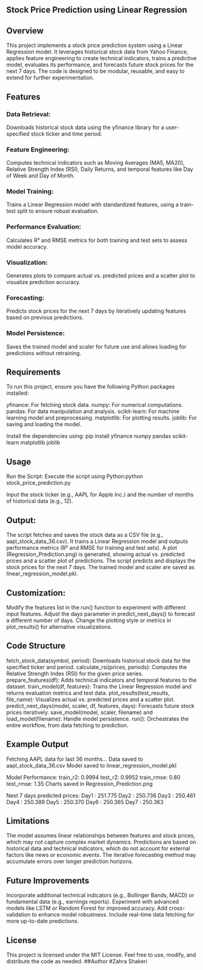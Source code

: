 ## Stock Price Prediction using Linear Regression
## Overview

This project implements a stock price prediction system using a Linear Regression model. It leverages historical stock data from Yahoo Finance, applies feature engineering to create technical indicators, trains a predictive model, evaluates its performance, and forecasts future stock prices for the next 7 days. The code is designed to be modular, reusable, and easy to extend for further experimentation.

## Features

### Data Retrieval:
Downloads historical stock data using the yfinance library for a user-specified stock ticker and time period.
### Feature Engineering: 
Computes technical indicators such as Moving Averages (MA5, MA20), Relative Strength Index (RSI), Daily Returns, and temporal features like Day of Week and Day of Month.
### Model Training: 
Trains a Linear Regression model with standardized features, using a train-test split to ensure robust evaluation.
### Performance Evaluation: 
Calculates R² and RMSE metrics for both training and test sets to assess model accuracy.
### Visualization: 
Generates plots to compare actual vs. predicted prices and a scatter plot to visualize prediction accuracy.
### Forecasting: 
Predicts stock prices for the next 7 days by iteratively updating features based on previous predictions.
### Model Persistence: 
Saves the trained model and scaler for future use and allows loading for predictions without retraining.

## Requirements

To run this project, ensure you have the following Python packages installed:

yfinance: For fetching stock data.
numpy: For numerical computations.
pandas: For data manipulation and analysis.
scikit-learn: For machine learning model and preprocessing.
matplotlib: For plotting results.
joblib: For saving and loading the model.

Install the dependencies using:
pip install yfinance numpy pandas scikit-learn matplotlib joblib

## Usage

Run the Script:
Execute the script using Python:python stock_price_prediction.py

Input the stock ticker (e.g., AAPL for Apple Inc.) and the number of months of historical data (e.g., 12).


## Output:

The script fetches and saves the stock data as a CSV file (e.g., aapl_stock_data_36.csv).
It trains a Linear Regression model and outputs performance metrics (R² and RMSE for training and test sets).
A plot (Regression_Prediction.png) is generated, showing actual vs. predicted prices and a scatter plot of predictions.
The script predicts and displays the stock prices for the next 7 days.
The trained model and scaler are saved as linear_regression_model.pkl.


## Customization:

Modify the features list in the run() function to experiment with different input features.
Adjust the days parameter in predict_next_days() to forecast a different number of days.
Change the plotting style or metrics in plot_results() for alternative visualizations.

## Code Structure

fetch_stock_data(symbol, period): Downloads historical stock data for the specified ticker and period.
calculate_rsi(prices, periods): Computes the Relative Strength Index (RSI) for the given price series.
prepare_features(df): Adds technical indicators and temporal features to the dataset.
train_model(df, features): Trains the Linear Regression model and returns evaluation metrics and test data.
plot_results(test_results, file_name): Visualizes actual vs. predicted prices and a scatter plot.
predict_next_days(model, scaler, df, features, days): Forecasts future stock prices iteratively.
save_model(model, scaler, filename) and load_model(filename): Handle model persistence.
run(): Orchestrates the entire workflow, from data fetching to prediction.

## Example Output
Fetching AAPL data for last 36 months...
Data saved to aapl_stock_data_36.csv
Model saved to linear_regression_model.pkl

Model Performance:
train_r2: 0.9994
test_r2: 0.9952
train_rmse: 0.80
test_rmse: 1.35
Charts saved in Regression_Prediction.png

Next 7 days predicted prices:
Day1 : 251.775
Day2 : 250.736
Day3 : 250.461
Day4 : 250.389
Day5 : 250.370
Day6 : 250.365
Day7 : 250.363

## Limitations

The model assumes linear relationships between features and stock prices, which may not capture complex market dynamics.
Predictions are based on historical data and technical indicators, which do not account for external factors like news or economic events.
The iterative forecasting method may accumulate errors over longer prediction horizons.

## Future Improvements

Incorporate additional technical indicators (e.g., Bollinger Bands, MACD) or fundamental data (e.g., earnings reports).
Experiment with advanced models like LSTM or Random Forest for improved accuracy.
Add cross-validation to enhance model robustness.
Include real-time data fetching for more up-to-date predictions.

## License
This project is licensed under the MIT License. Feel free to use, modify, and distribute the code as needed.
##Author
#Zahra Shakeri
